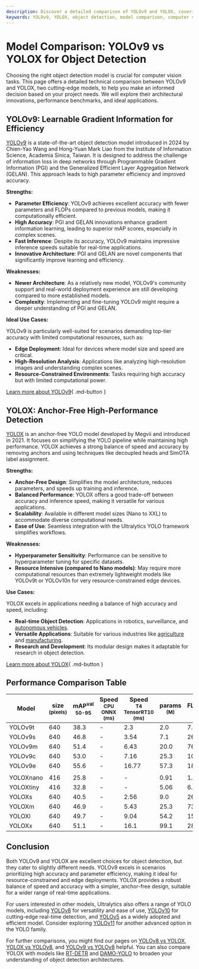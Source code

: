 ```yaml
---
description: Discover a detailed comparison of YOLOv9 and YOLOX, covering architectures, benchmarks, and use cases to help you choose the best object detection model.
keywords: YOLOv9, YOLOX, object detection, model comparison, computer vision, YOLO models, architecture, benchmarks, deep learning
---
```


# Model Comparison: YOLOv9 vs YOLOX for Object Detection

Choosing the right object detection model is crucial for computer vision tasks. This page offers a detailed technical comparison between YOLOv9 and YOLOX, two cutting-edge models, to help you make an informed decision based on your project needs. We will explore their architectural innovations, performance benchmarks, and ideal applications.

<script async src="https://cdn.jsdelivr.net/npm/chart.js@3.9.1/dist/chart.min.js"></script>
<script defer src="../../javascript/benchmark.js"></script>

<canvas id="modelComparisonChart" width="1024" height="400" active-models='["YOLOv9", "YOLOX"]'></canvas>

## YOLOv9: Learnable Gradient Information for Efficiency

[YOLOv9](https://docs.ultralytics.com/models/yolov9/) is a state-of-the-art object detection model introduced in 2024 by Chien-Yao Wang and Hong-Yuan Mark Liao from the Institute of Information Science, Academia Sinica, Taiwan. It is designed to address the challenge of information loss in deep networks through Programmable Gradient Information (PGI) and the Generalized Efficient Layer Aggregation Network (GELAN). This approach leads to high parameter efficiency and improved accuracy.

**Strengths:**

- **Parameter Efficiency**: YOLOv9 achieves excellent accuracy with fewer parameters and FLOPs compared to previous models, making it computationally efficient.
- **High Accuracy**: PGI and GELAN innovations enhance gradient information learning, leading to superior mAP scores, especially in complex scenes.
- **Fast Inference**: Despite its accuracy, YOLOv9 maintains impressive inference speeds suitable for real-time applications.
- **Innovative Architecture**: PGI and GELAN are novel components that significantly improve learning and efficiency.

**Weaknesses:**

- **Newer Architecture**: As a relatively new model, YOLOv9's community support and real-world deployment experience are still developing compared to more established models.
- **Complexity**: Implementing and fine-tuning YOLOv9 might require a deeper understanding of PGI and GELAN.

**Ideal Use Cases:**

YOLOv9 is particularly well-suited for scenarios demanding top-tier accuracy with limited computational resources, such as:

- **Edge Deployment**: Ideal for devices where model size and speed are critical.
- **High-Resolution Analysis**: Applications like analyzing high-resolution images and understanding complex scenes.
- **Resource-Constrained Environments**: Tasks requiring high accuracy but with limited computational power.

[Learn more about YOLOv9](https://docs.ultralytics.com/models/yolov9/){ .md-button }

## YOLOX: Anchor-Free High-Performance Detection

[YOLOX](https://yolox.readthedocs.io/en/latest/) is an anchor-free YOLO model developed by Megvii and introduced in 2021. It focuses on simplifying the YOLO pipeline while maintaining high performance. YOLOX achieves a strong balance of speed and accuracy by removing anchors and using techniques like decoupled heads and SimOTA label assignment.

**Strengths:**

- **Anchor-Free Design**: Simplifies the model architecture, reduces parameters, and speeds up training and inference.
- **Balanced Performance**: YOLOX offers a good trade-off between accuracy and inference speed, making it versatile for various applications.
- **Scalability**: Available in different model sizes (Nano to XXL) to accommodate diverse computational needs.
- **Ease of Use**: Seamless integration with the Ultralytics YOLO framework simplifies workflows.

**Weaknesses:**

- **Hyperparameter Sensitivity**: Performance can be sensitive to hyperparameter tuning for specific datasets.
- **Resource Intensive (compared to Nano models)**: May require more computational resources than extremely lightweight models like YOLOv9t or YOLOv10n for very resource-constrained edge devices.

**Use Cases:**

YOLOX excels in applications needing a balance of high accuracy and speed, including:

- **Real-time Object Detection**: Applications in robotics, surveillance, and [autonomous vehicles](https://www.ultralytics.com/solutions/ai-in-self-driving).
- **Versatile Applications**: Suitable for various industries like [agriculture](https://www.ultralytics.com/solutions/ai-in-agriculture) and [manufacturing](https://www.ultralytics.com/solutions/ai-in-manufacturing).
- **Research and Development**: Its modular design makes it adaptable for research in object detection.

[Learn more about YOLOX](https://yolox.readthedocs.io/en/latest/){ .md-button }

## Performance Comparison Table

| Model     | size<br><sup>(pixels) | mAP<sup>val<br>50-95 | Speed<br><sup>CPU ONNX<br>(ms) | Speed<br><sup>T4 TensorRT10<br>(ms) | params<br><sup>(M) | FLOPs<br><sup>(B) |
| --------- | --------------------- | -------------------- | ------------------------------ | ----------------------------------- | ------------------ | ----------------- |
| YOLOv9t   | 640                   | 38.3                 | -                              | 2.3                                 | 2.0                | 7.7               |
| YOLOv9s   | 640                   | 46.8                 | -                              | 3.54                                | 7.1                | 26.4              |
| YOLOv9m   | 640                   | 51.4                 | -                              | 6.43                                | 20.0               | 76.3              |
| YOLOv9c   | 640                   | 53.0                 | -                              | 7.16                                | 25.3               | 102.1             |
| YOLOv9e   | 640                   | 55.6                 | -                              | 16.77                               | 57.3               | 189.0             |
|           |                       |                      |                                |                                     |                    |                   |
| YOLOXnano | 416                   | 25.8                 | -                              | -                                   | 0.91               | 1.08              |
| YOLOXtiny | 416                   | 32.8                 | -                              | -                                   | 5.06               | 6.45              |
| YOLOXs    | 640                   | 40.5                 | -                              | 2.56                                | 9.0                | 26.8              |
| YOLOXm    | 640                   | 46.9                 | -                              | 5.43                                | 25.3               | 73.8              |
| YOLOXl    | 640                   | 49.7                 | -                              | 9.04                                | 54.2               | 155.6             |
| YOLOXx    | 640                   | 51.1                 | -                              | 16.1                                | 99.1               | 281.9             |

## Conclusion

Both YOLOv9 and YOLOX are excellent choices for object detection, but they cater to slightly different needs. YOLOv9 excels in scenarios prioritizing high accuracy and parameter efficiency, making it ideal for resource-constrained and edge deployments. YOLOX provides a robust balance of speed and accuracy with a simpler, anchor-free design, suitable for a wider range of real-time applications.

For users interested in other models, Ultralytics also offers a range of YOLO models, including [YOLOv8](https://docs.ultralytics.com/models/yolov8/) for versatility and ease of use, [YOLOv10](https://docs.ultralytics.com/models/yolov10/) for cutting-edge real-time detection, and [YOLOv5](https://docs.ultralytics.com/models/yolov5/) as a widely adopted and efficient model. Consider exploring [YOLOv11](https://docs.ultralytics.com/models/yolo11/) for another advanced option in the YOLO family.

For further comparisons, you might find our pages on [YOLOv8 vs YOLOX](https://docs.ultralytics.com/compare/yolov8-vs-yolox/), [YOLOX vs YOLOv8](https://docs.ultralytics.com/compare/yolox-vs-yolov8/), and [YOLOv9 vs YOLOv8](https://docs.ultralytics.com/compare/yolov9-vs-yolov8/) helpful. You can also compare YOLOX with models like [RT-DETR](https://docs.ultralytics.com/compare/rtdetr-vs-yolox/) and [DAMO-YOLO](https://docs.ultralytics.com/compare/damo-yolo-vs-yolox/) to broaden your understanding of object detection architectures.